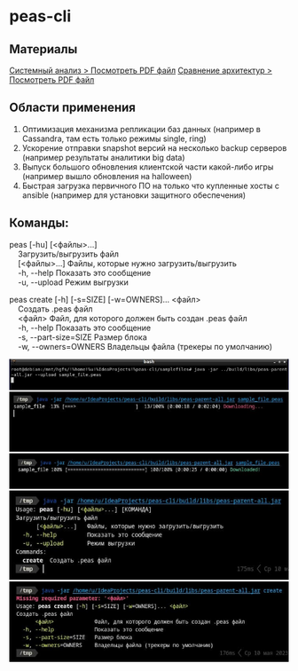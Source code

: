 # peas-cli

## Материалы

<a href="./misc/Системный анализ выбора архитектуры файлообмена.pdf">Системный анализ > Посмотреть PDF файл</a>
<a href="./misc/Сравнение архитектур файлообмена для оценки PeasCLI.pdf">Сравнение архитектур > Посмотреть PDF файл</a>

## Области применения

1. Оптимизация механизма репликации баз данных (например в Cassandra, там есть только режимы single, ring)
2. Ускорение отправки snapshot версий на несколько backup серверов (например результаты аналитики big data)
3. Выпуск большого обновления клиентской части какой-либо игры (например вышло обновления на halloween)
4. Быстрая загрузка первичного ПО на только что купленные хосты с ansible (например для установки защитного обеспечения)

## Команды:

peas \[-hu\] \[<файлы>...\]<br>
&nbsp;&nbsp;&nbsp;&nbsp;Загрузить/выгрузить файл<br>
&nbsp;&nbsp;&nbsp;&nbsp;\[<файлы>...\]   Файлы, которые нужно загрузить/выгрузить<br>
&nbsp;&nbsp;&nbsp;&nbsp;-h, --help         Показать это сообщение<br>
&nbsp;&nbsp;&nbsp;&nbsp;-u, --upload       Режим выгрузки<br>

peas create \[-h\] \[-s=SIZE\] \[-w=OWNERS\]... \<файл\><br>
&nbsp;&nbsp;&nbsp;&nbsp;Создать .peas файл<br>
&nbsp;&nbsp;&nbsp;&nbsp;\<файл\>             Файл, для которого должен быть создан .peas файл<br>
&nbsp;&nbsp;&nbsp;&nbsp;-h, --help             Показать это сообщение<br>
&nbsp;&nbsp;&nbsp;&nbsp;-s, --part-size=SIZE   Размер блока<br>
&nbsp;&nbsp;&nbsp;&nbsp;-w, --owners=OWNERS    Владельцы файла (трекеры по умолчанию)<br>

![upload](./misc/upload.jpg)
![upload](./misc/downloading.jpg)
![upload](./misc/downloaded.jpg)
![upload](./misc/help.jpg)
![upload](./misc/help_create.jpg)
